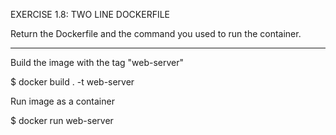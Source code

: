 EXERCISE 1.8: TWO LINE DOCKERFILE

Return the Dockerfile and the command you used to run the container.

---

Build the image with the tag "web-server"

$ docker build . -t web-server

Run image as a container

$ docker run web-server
